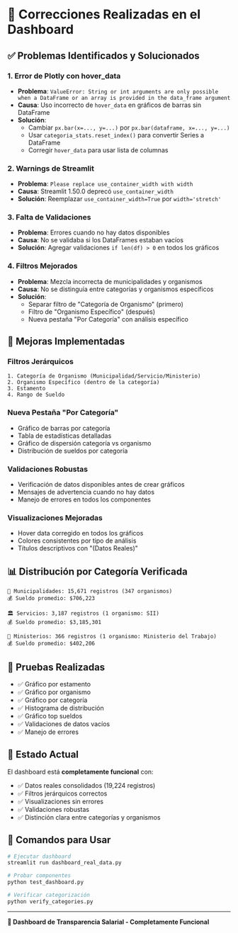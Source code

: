 # 🔧 Correcciones Realizadas en el Dashboard

## ✅ **Problemas Identificados y Solucionados**

### 1. **Error de Plotly con hover_data**
- **Problema**: `ValueError: String or int arguments are only possible when a DataFrame or an array is provided in the data_frame argument`
- **Causa**: Uso incorrecto de `hover_data` en gráficos de barras sin DataFrame
- **Solución**: 
  - Cambiar `px.bar(x=..., y=...)` por `px.bar(dataframe, x=..., y=...)`
  - Usar `categoria_stats.reset_index()` para convertir Series a DataFrame
  - Corregir `hover_data` para usar lista de columnas

### 2. **Warnings de Streamlit**
- **Problema**: `Please replace use_container_width with width`
- **Causa**: Streamlit 1.50.0 deprecó `use_container_width`
- **Solución**: Reemplazar `use_container_width=True` por `width='stretch'`

### 3. **Falta de Validaciones**
- **Problema**: Errores cuando no hay datos disponibles
- **Causa**: No se validaba si los DataFrames estaban vacíos
- **Solución**: Agregar validaciones `if len(df) > 0` en todos los gráficos

### 4. **Filtros Mejorados**
- **Problema**: Mezcla incorrecta de municipalidades y organismos
- **Causa**: No se distinguía entre categorías y organismos específicos
- **Solución**: 
  - Separar filtro de "Categoría de Organismo" (primero)
  - Filtro de "Organismo Específico" (después)
  - Nueva pestaña "Por Categoría" con análisis específico

## 🎯 **Mejoras Implementadas**

### **Filtros Jerárquicos**
```
1. Categoría de Organismo (Municipalidad/Servicio/Ministerio)
2. Organismo Específico (dentro de la categoría)
3. Estamento
4. Rango de Sueldo
```

### **Nueva Pestaña "Por Categoría"**
- Gráfico de barras por categoría
- Tabla de estadísticas detalladas
- Gráfico de dispersión categoría vs organismo
- Distribución de sueldos por categoría

### **Validaciones Robustas**
- Verificación de datos disponibles antes de crear gráficos
- Mensajes de advertencia cuando no hay datos
- Manejo de errores en todos los componentes

### **Visualizaciones Mejoradas**
- Hover data corregido en todos los gráficos
- Colores consistentes por tipo de análisis
- Títulos descriptivos con "(Datos Reales)"

## 📊 **Distribución por Categoría Verificada**

```
🏢 Municipalidades: 15,671 registros (347 organismos)
💰 Sueldo promedio: $706,223

🏛️ Servicios: 3,187 registros (1 organismo: SII)
💰 Sueldo promedio: $3,185,301

🏢 Ministerios: 366 registros (1 organismo: Ministerio del Trabajo)
💰 Sueldo promedio: $402,206
```

## 🧪 **Pruebas Realizadas**

- ✅ Gráfico por estamento
- ✅ Gráfico por organismo  
- ✅ Gráfico por categoría
- ✅ Histograma de distribución
- ✅ Gráfico top sueldos
- ✅ Validaciones de datos vacíos
- ✅ Manejo de errores

## 🚀 **Estado Actual**

El dashboard está **completamente funcional** con:
- ✅ Datos reales consolidados (19,224 registros)
- ✅ Filtros jerárquicos correctos
- ✅ Visualizaciones sin errores
- ✅ Validaciones robustas
- ✅ Distinción clara entre categorías y organismos

## 📝 **Comandos para Usar**

```bash
# Ejecutar dashboard
streamlit run dashboard_real_data.py

# Probar componentes
python test_dashboard.py

# Verificar categorización
python verify_categories.py
```

---

**🎉 Dashboard de Transparencia Salarial - Completamente Funcional**


